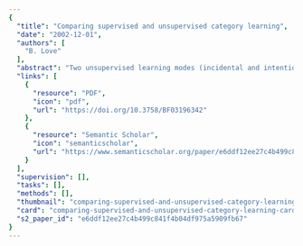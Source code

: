 ```yaml
---
{
  "title": "Comparing supervised and unsupervised category learning",
  "date": "2002-12-01",
  "authors": [
    "B. Love"
  ],
  "abstract": "Two unsupervised learning modes (incidental and intentional unsupervised learning) and their relation to supervised classification learning are examined. The approach allows for direct comparisons of unsupervised learning data with the Shepard, Hovland, and Jenkins (1961) seminal studies in supervised classification learning. Unlike supervised classification learning, unsupervised learning (especially under incidental conditions) favors linear category structures over compact nonlinear category structures. Unsupervised learning is shown to be multifaceted in that performance varies with task conditions. In comparison with incidental unsupervised learning, intentional unsupervised learning is more rule like, but is no more accurate. The acquisition and application of knowledge is also more laborious under intentional unsupervised learning.",
  "links": [
    {
      "resource": "PDF",
      "icon": "pdf",
      "url": "https://doi.org/10.3758/BF03196342"
    },
    {
      "resource": "Semantic Scholar",
      "icon": "semanticscholar",
      "url": "https://www.semanticscholar.org/paper/e6ddf12ee27c4b499c841f4b04df975a5909fb67"
    }
  ],
  "supervision": [],
  "tasks": [],
  "methods": [],
  "thumbnail": "comparing-supervised-and-unsupervised-category-learning-thumb.jpg",
  "card": "comparing-supervised-and-unsupervised-category-learning-card.jpg",
  "s2_paper_id": "e6ddf12ee27c4b499c841f4b04df975a5909fb67"
}
---
```


